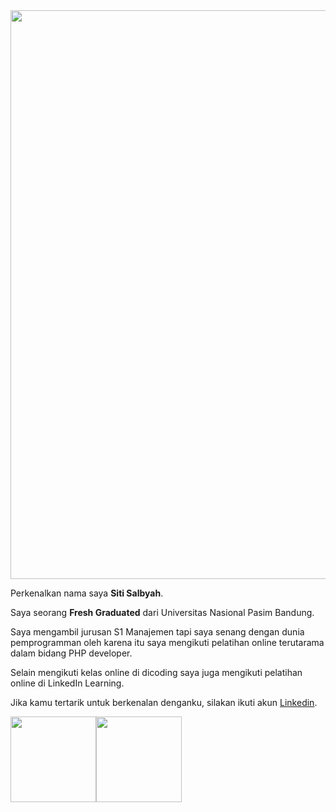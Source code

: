 <img width="910px" src="https://raw.githubusercontent.com/bilardi/bilardi/master/header.png" />

Perkenalkan nama saya **Siti Salbyah**.

Saya seorang **Fresh Graduated** dari Universitas Nasional Pasim Bandung.

Saya mengambil jurusan S1 Manajemen tapi saya senang dengan dunia pemprogramman oleh karena itu saya mengikuti pelatihan online terutarama dalam bidang PHP developer.

Selain mengikuti kelas online di dicoding saya juga mengikuti pelatihan online di LinkedIn Learning.

Jika kamu tertarik untuk berkenalan denganku, silakan ikuti akun [Linkedin](https://www.linkedin.com/in/siti-salbyah-26883b194/).

<img height="137px" src="https://github-readme-stats.vercel.app/api?username=salby966&hide_title=true&hide_border=true&show_icons=true&include_all_commits=true&count_private=true&line_height=21&text_color=000&icon_color=000&bg_color=0,ea6161,ffc64d,fffc4d,52fa5a&theme=graywhite" /><img height="137px" src="https://github-readme-stats.vercel.app/api/top-langs/?username=salby966&hide=html&hide_title=true&hide_border=true&layout=compact&langs_count=8&text_color=000&icon_color=fff&bg_color=0,52fa5a,4dfcff,c64dff&theme=graywhite" />
